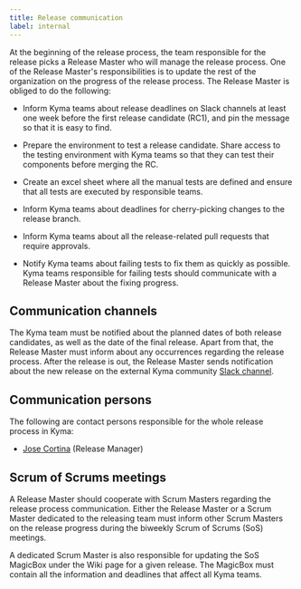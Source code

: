 ```yaml
---
title: Release communication
label: internal
---
```


At the beginning of the release process, the team responsible for the release picks a Release Master who will manage the release process. One of the Release Master's responsibilities is to update the rest of the organization on the progress of the release process. The Release Master is obliged to do the following:

- Inform Kyma teams about release deadlines on Slack channels at least one week before the first release candidate (RC1), and pin the message so that it is easy to find. 

- Prepare the environment to test a release candidate. Share access to the testing environment with Kyma teams so that they can test their components before merging the RC.

- Create an excel sheet where all the manual tests are defined and ensure that all tests are executed by responsible teams.

- Inform Kyma teams about deadlines for cherry-picking changes to the release branch.

- Inform Kyma teams about all the release-related pull requests that require approvals.

- Notify Kyma teams about failing tests to fix them as quickly as possible. Kyma teams responsible for failing tests should communicate with a Release Master about the fixing progress.

## Communication channels

The Kyma team must be notified about the planned dates of both release candidates, as well as the date of the final release. Apart from that, the Release Master must inform about any occurrences regarding the release process. After the release is out, the Release Master sends notification about the new release on the external Kyma community [Slack channel](https://kyma-community.slack.com/messages/CBLBESMST/convo/CBLBESMST-1561563669.058300/).

## Communication persons

The following are contact persons responsible for the whole release process in Kyma:

- [Jose Cortina](https://github.com/jose-cortina) (Release Manager)

## Scrum of Scrums meetings

A Release Master should cooperate with Scrum Masters regarding the release process communication. Either the Release Master or a Scrum Master dedicated to the releasing team must inform other Scrum Masters on the release progress during the biweekly Scrum of Scrums (SoS) meetings.

A dedicated Scrum Master is also responsible for updating the SoS MagicBox under the Wiki page for a given release. The MagicBox must contain all the information and deadlines that affect all Kyma teams.
